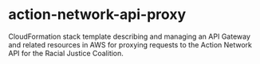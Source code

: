 # action-network-api-proxy
CloudFormation stack template describing and managing an API Gateway and related resources in AWS for proxying requests to the Action Network API for the Racial Justice Coalition.
